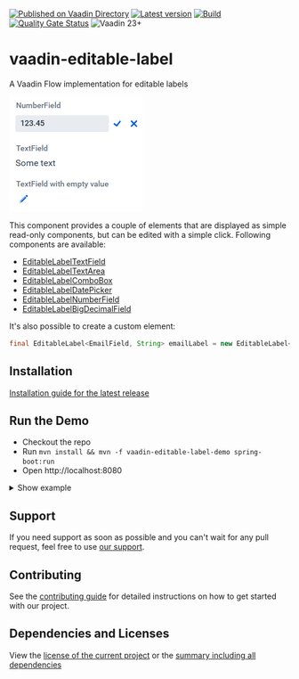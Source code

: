 [![Published on Vaadin Directory](https://img.shields.io/badge/Vaadin%20Directory-published-00b4f0.svg)](https://vaadin.com/directory/component/editable-labels-for-vaadin)
[![Latest version](https://img.shields.io/maven-central/v/com.xdev-software/vaadin-editable-label)](https://mvnrepository.com/artifact/com.xdev-software/vaadin-editable-label)
[![Build](https://img.shields.io/github/actions/workflow/status/xdev-software/vaadin-editable-label/checkBuild.yml?branch=develop)](https://github.com/xdev-software/vaadin-editable-label/actions/workflows/checkBuild.yml?query=branch%3Adevelop)
[![Quality Gate Status](https://sonarcloud.io/api/project_badges/measure?project=xdev-software_vaadin-editable-label&metric=alert_status)](https://sonarcloud.io/dashboard?id=xdev-software_vaadin-editable-label)
![Vaadin 23+](https://img.shields.io/badge/Vaadin%20Platform/Flow-23+-00b4f0.svg)

# vaadin-editable-label

A Vaadin Flow implementation for editable labels

![demo](assets/demo.png)

This component provides a couple of elements that are displayed as simple read-only components, but can be edited with a
simple click.
Following components are available:

* [EditableLabelTextField](./vaadin-editable-label/src/main/java/software/xdev/vaadin/editable_label/predefined/EditableLabelTextField.java)
* [EditableLabelTextArea](./vaadin-editable-label/src/main/java/software/xdev/vaadin/editable_label/predefined/EditableLabelTextArea.java)
* [EditableLabelComboBox](./vaadin-editable-label/src/main/java/software/xdev/vaadin/editable_label/predefined/EditableLabelComboBox.java)
* [EditableLabelDatePicker](./vaadin-editable-label/src/main/java/software/xdev/vaadin/editable_label/predefined/EditableLabelDatePicker.java)
* [EditableLabelNumberField](./vaadin-editable-label/src/main/java/software/xdev/vaadin/editable_label/predefined/EditableLabelNumberField.java)
* [EditableLabelBigDecimalField](./vaadin-editable-label/src/main/java/software/xdev/vaadin/editable_label/predefined/EditableLabelBigDecimalField.java)

It's also possible to create a custom element:

```java 
final EditableLabel<EmailField, String> emailLabel = new EditableLabel<>(new EmailField()).withValue(defaultValue);
```

## Installation

[Installation guide for the latest release](https://github.com/xdev-software/vaadin-editable-label/releases/latest#Installation)

## Run the Demo

* Checkout the repo
* Run ``mvn install && mvn -f vaadin-editable-label-demo spring-boot:run``
* Open http://localhost:8080

<details>
  <summary>Show example</summary>
  
  ![demo](assets/demo.gif)
</details>

## Support
If you need support as soon as possible and you can't wait for any pull request, feel free to use [our support](https://xdev.software/en/services/support).

## Contributing
See the [contributing guide](./CONTRIBUTING.md) for detailed instructions on how to get started with our project.

## Dependencies and Licenses
View the [license of the current project](LICENSE) or the [summary including all dependencies](https://xdev-software.github.io/vaadin-editable-label/dependencies/)
